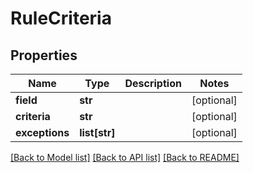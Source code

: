 # RuleCriteria

## Properties
Name | Type | Description | Notes
------------ | ------------- | ------------- | -------------
**field** | **str** |  | [optional] 
**criteria** | **str** |  | [optional] 
**exceptions** | **list[str]** |  | [optional] 

[[Back to Model list]](../README.md#documentation-for-models) [[Back to API list]](../README.md#documentation-for-api-endpoints) [[Back to README]](../README.md)


